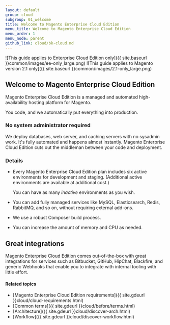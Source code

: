```yaml
---
layout: default
group: cloud
subgroup: 01_welcome
title: Welcome to Magento Enterprise Cloud Edition
menu_title: Welcome to Magento Enterprise Cloud Edition
menu_order: 1
menu_node: parent
github_link: cloud/bk-cloud.md
---
```


![This guide applies to Enterprise Cloud Edition only]({{ site.baseurl }}common/images/ee-only_large.png) ![This guide applies to Magento version 2.1 only]({{ site.baseurl }}common/images/2.1-only_large.png)

## Welcome to Magento Enterprise Cloud Edition
Magento Enterprise Cloud Edition is a managed and automated high-availability hosting platform for
Magento.

You code, and we automatically put everything into production.

### No system administrator required
We deploy databases, web server, and caching servers with no sysadmin work.
It's fully automated and happens almost instantly. Magento Enterprise Cloud Edition cuts out the
middleman between your code and deployment.

### Details
* Every Magento Enterprise Cloud Edition plan includes six active environments for development and staging. (Additional active environments are available at additional cost.)

	You can have as many *inactive* environments as you wish.  
* You can add fully managed services like MySQL, Elasticsearch, Redis, RabbitMQ, and so on, without requiring external add-ons.
* We use a robust Composer build process.
* You can increase the amount of memory and CPU as needed.

## Great integrations
Magento Enterprise Cloud Edition comes out-of-the-box with great integrations for services such
as Bitbucket, GitHub, HipChat, Blackfire, and generic Webhooks that enable you 
to integrate with internal tooling with little effort.

#### Related topics
*	[Magento Enterprise Cloud Edition requirements]({{ site.gdeurl }}cloud/cloud-requirements.html)
*	[Common terms]({{ site.gdeurl }}cloud/before/terms.html)
*	[Architecture]({{ site.gdeurl }}cloud/discover-arch.html)
*	[Workflow]({{ site.gdeurl }}cloud/discover-workflow.html)

